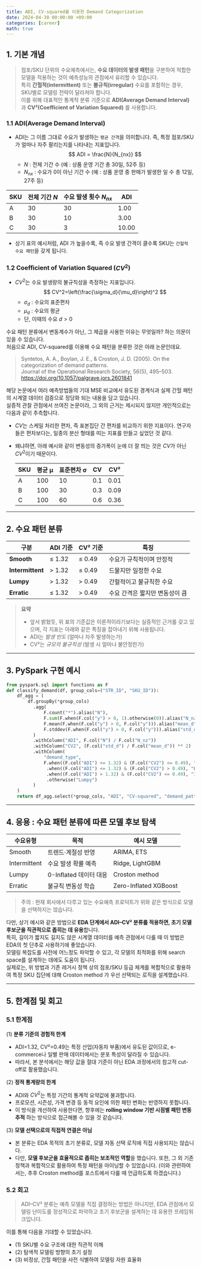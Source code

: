 ```yaml
---
title: ADI, CV-squared를 이용한 Demand Categorization
date: 2024-04-30 00:00:00 +09:00
categories: [career]
math: true
---
```


## 1. 기본 개념
> 점포/SKU 단위의 수요예측에서는, **수요 데이터의 발생 패턴**을 구분하여 적합한 모델을 적용하는 것이 예측성능의 관점에서 유리할 수 있습니다.<br>
특히 **간헐적(intermittent)** 또는 **불규칙(irregular)** 수요를 포함하는 경우, SKU별로 모델링 전략이 달라져야 합니다.  
이를 위해 대표적인 통계적 분류 기준으로 **ADI(Average Demand Interval)** 과 **CV²(Coefficient of Variation Squared)** 를 사용합니다.

### 1.1 ADI(Average Demand Interval) 

- ADI는 그 이름 그대로 수요가 발생하는 `평균 간격`을 의미합니다. 즉, 특정 점포/SKU가 얼마나 자주 팔리는지를 나타내는 지표입니다.
$$
ADI = \frac{N}{N_{nx}}
$$
  - $N$ : 전체 기간 수 (예 : 상품 운영 기간 총 30일, 52주 등) 
  - $N_{nx}$ : 수요가 0이 아닌 기간 수 (예 : 상품 운영 중 판매가 발생한 일 수 총 12일, 27주 등)

| SKU | 전체 기간 $N$ | 수요 발생 횟수 $N_{nx}$ | ADI |
|------|-----------|-------------------|------|
| A | 30        | 30                | 1.00 |
| B | 30        | 10                | 3.00 |
| C | 30        | 3                 | 10.00 |

- 상기 표의 예시처럼, ADI 가 높을수록, 즉 수요 발생 간격이 클수록 SKU는 `간헐적 수요 패턴`을 갖게 됩니다.

### 1.2 Coefficient of Variation Squared ($CV^2$)
- $CV^2$는 수요 발생량의 불규칙성을 측정하는 지표입니다.
$$
CV^2=\left(\frac{\sigma_d}{\mu_d}\right)^2
$$
  - $\sigma_d$ : 수요의 표준편차
  - $\mu_d$ : 수요의 평균
  - 단, 이때의 수요 $d > 0$

수요 패턴 분류에서 변동계수가 아닌, 그 제곱을 사용한 이유는 무엇일까? 하는 의문이 있을 수 있습니다. <br>
처음으로 ADI, CV-squared를 이용해 수요 패턴을 분류한 것은 아래 논문인데요. <br>
> Syntetos, A. A., Boylan, J. E., & Croston, J. D. (2005). On the categorization of demand patterns. <br>
> Journal of the Operational Research Society, 56(5), 495–503. https://doi.org/10.1057/palgrave.jors.2601841 <br>

해당 논문에서 여러 예측방법들의 기대 MSE 비교에서 유도된 경계식과 실제 간헐 패턴의 시계열 데이터 검증으로 정당화 되는 내용을 담고 있습니다. <br>
실증적 관찰 관점에서 쓰여진 논문이라, 그 외의 근거는 제시되지 않지만 개인적으로는 다음과 같이 추측합니다.
- $CV$는 스케일 처리한 편차, 즉 표본집단 간 편차를 비교하기 위한 지표이다. 연구자들은 편차보다는, 일종의 분산 형태를 띠는 지표를 만들고 싶었던 것 같다.
- 왜냐하면, 아래 예시와 같이 변동성의 증가폭이 눈에 더 잘 띄는 것은 $CV$가 아닌 $CV^2$이기 때문이다.
  
  | SKU | 평균 μ | 표준편차 σ | CV  | CV²  |
  | --- | ---- | ------ | --- | ---- |
  | A   | 100  | 10     | 0.1 | 0.01 |
  | B   | 100  | 30     | 0.3 | 0.09 |
  | C   | 100  | 60     | 0.6 | 0.36 |

---
## 2. 수요 패턴 분류

| 구분 | ADI 기준 | CV² 기준 | 특징 |
|------|-----------|-----------|------|
| **Smooth** | ≤ 1.32 | ≤ 0.49 | 수요가 규칙적이며 안정적 |
| **Intermittent** | > 1.32 | ≤ 0.49 | 드물지만 일정한 수요 |
| **Lumpy** | > 1.32 | > 0.49 | 간헐적이고 불규칙한 수요 |
| **Erratic** | ≤ 1.32 | > 0.49 | 수요 간격은 짧지만 변동성이 큼 |

> **요약**
> - 앞서 밝혔듯, 위 표의 기준값은 이론적이라기보다는 실증적인 근거를 갖고 있으며, 각 지표는 아래와 같은 특징을 잡아내기 위해 사용됩니다.
> - ADI는 *발생 빈도* (얼마나 자주 발생하는가)
> - CV²는 *규모의 불규칙성* (발생 시 얼마나 불안정한가)

---

## 3. PySpark 구현 예시
```python
from pyspark.sql import functions as F
def classify_demand(df, group_cols=("STR_ID", "SKU_ID")):
    df_agg = (
        df.groupBy(*group_cols)
          .agg(
              F.count("*").alias("N"),
              F.sum(F.when(F.col("y") > 0, 1).otherwise(0)).alias("N_nz"),
              F.mean(F.when(F.col("y") > 0, F.col("y"))).alias("mean_d"),
              F.stddev(F.when(F.col("y") > 0, F.col("y"))).alias("std_d")
          )
          .withColumn("ADI", F.col("N") / F.col("N_nz"))
          .withColumn("CV2", (F.col("std_d") / F.col("mean_d")) ** 2)
          .withColumn(
              "demand_type",
              F.when((F.col("ADI") <= 1.32) & (F.col("CV2") <= 0.49), "Smooth")
               .when((F.col("ADI") <= 1.32) & (F.col("CV2") > 0.49), "Erratic")
               .when((F.col("ADI") > 1.32) & (F.col("CV2") <= 0.49), "Intermittent")
               .otherwise("Lumpy")
          )
    )
    return df_agg.select(*group_cols, "ADI", "CV-squared", "demand_pattern")
```
---

## 4. 응용 : 수요 패턴 분류에 따른 모델 후보 탐색

| 수요유형 | 목적                | 예시 모델                 |
|---------|-------------------|-----------------------|
| Smooth | 트렌드·계절성 반영        | ARIMA, ETS            |
| Intermittent | 수요 발생 확률 예측       | Ridge, LightGBM       |
| Lumpy | 0-Inflated 데이터 대응 | Croston method        |
| Erratic | 불규칙 변동성 학습        | Zero-Inflated XGBoost |

> 주의 : 현재 회사에서 다루고 있는 수요예측 프로덕트가 위와 같은 방식으로 모델을 선택하지는 않습니다. <br>

다만, 상기 예시와 같은 방법으로  **EDA 단계에서 ADI–CV² 분류를 적용하면, 초기 모델 후보군을 직관적으로 좁히는 데 유용**합니다. <br>
특히, 길이가 짧지도 길지도 않은 시계열 데이터를 예측 관점에서 다룰 때 이 방법은 EDA의 첫 단추로 사용하기에 좋았습니다. <br>
모델링 복잡도를 사전에 어느정도 파악할 수 있고, 각 모델의 최적화를 위해 search space를 설계하는 데에도 도움이 됩니다. <br>
실제로는, 위 방법과 기존 레거시 정책 상의 점포/SKU 등급 체계를 복합적으로 활용하여 특정 SKU 집단에 대해 Croston method 가 우선 선택되는 로직을 설계했습니다.

---
## 5. 한계점 및 회고
### 5.1 한계점
(1) **분류 기준의 경험적 한계**
- ADI=1.32, CV²=0.49는 특정 산업(자동차 부품)에서 유도된 값이므로, e-commerce나 일별 판매 데이터에서는 분포 특성이 달라질 수 있습니다.
- 따라서, 본 분석에서는 해당 값을 절대 기준이 아닌 EDA 과정에서의 참고적 cut-off로 활용했습니다.

(2) **정적 통계량의 한계**
- ADI와 $CV^2$는 특정 기간의 통계적 요약값에 불과합니다.
- 프로모션, 시즌성, 가격 변경 등 동적 요인에 의한 패턴 변화는 반영하지 못합니다.
- 이 방식을 개선하여 사용한다면, 향후에는 **rolling window 기반 시점별 패턴 변동 추적** 하는 방식으로 접근해볼 수 있을 것 같습니다.

(3) **모델 선택으로의 직접적 연결은 아님**
- 본 분류는 EDA 목적의 초기 분류로, 모델 자동 선택 로직에 직접 사용되지는 않습니다.
- 다만, **모델 후보군을 효율적으로 좁히는 보조적인 역할**을 했습니다. 또한, 그 외 기존 정책과 복합적으로 활용하여 특정 패턴을 마이닝할 수 있었습니다.
  (이와 관련하여서는, 추후 Croston method를 포스트에서 다룰 때 언급하도록 하겠습니다.)

### 5.2 회고
> ADI–CV² 분류는 예측 모델을 직접 결정하는 방법은 아니지만, EDA 관점에서 모델링 난이도를 정성적으로 파악하고 초기 후보군을 설계하는 데 유용한 프레임워크입니다.

이를 통해 다음을 기대할 수 있었습니다.

- (1) SKU별 수요 구조에 대한 직관적 이해
- (2) 탐색적 모델링 방향의 초기 설정
- (3) 비정상, 간헐 패턴을 사전 식별하여 모델링 자원 효율화
